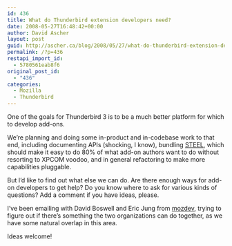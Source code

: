 ```yaml
---
id: 436
title: What do Thunderbird extension developers need?
date: 2008-05-27T16:48:42+00:00
author: David Ascher
layout: post
guid: http://ascher.ca/blog/2008/05/27/what-do-thunderbird-extension-developers-need/
permalink: /?p=436
restapi_import_id:
  - 5780561eab8f6
original_post_id:
  - "436"
categories:
  - Mozilla
  - Thunderbird
---
```

One of the goals for Thunderbird 3 is to be a much better platform for which to develop add-ons.

We&#8217;re planning and doing some in-product and in-codebase work to that end, including documenting APIs (shocking, I know), bundling [STEEL](http://wiki.mozilla.org/User:Jminta/Steel), which should make it easy to do 80% of what add-on authors want to do without resorting to XPCOM voodoo, and in general refactoring to make more capabilities pluggable.

But I&#8217;d like to find out what else we can do. Are there enough ways for add-on developers to get help? Do you know where to ask for various kinds of questions? Add a comment if you have ideas, please.

I&#8217;ve been emailing with David Boswell and Eric Jung from [mozdev](http://www.mozdev.org/), trying to figure out if there&#8217;s something the two organizations can do together, as we have some natural overlap in this area.

Ideas welcome!
